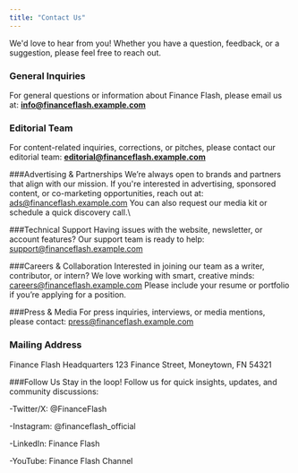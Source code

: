 ```yaml
---
title: "Contact Us"
---
```


We'd love to hear from you! Whether you have a question, feedback, or a suggestion, please feel free to reach out.

### General Inquiries
For general questions or information about Finance Flash, please email us at:
**[info@financeflash.example.com](mailto:info@financeflash.com)**

### Editorial Team
For content-related inquiries, corrections, or pitches, please contact our editorial team:
**[editorial@financeflash.example.com](mailto:editorial@financeflash.com)**

###Advertising & Partnerships
We’re always open to brands and partners that align with our mission. If you're interested in advertising, sponsored content, or co-marketing opportunities, reach out at:
ads@financeflash.example.com
You can also request our media kit or schedule a quick discovery call.\

###Technical Support
Having issues with the website, newsletter, or account features? Our support team is ready to help:
support@financeflash.example.com

###Careers & Collaboration
Interested in joining our team as a writer, contributor, or intern? We love working with smart, creative minds:
careers@financeflash.example.com
Please include your resume or portfolio if you’re applying for a position.

###Press & Media
For press inquiries, interviews, or media mentions, please contact:
press@financeflash.example.com

### Mailing Address
Finance Flash Headquarters
123 Finance Street,
Moneytown, FN 54321


###Follow Us
Stay in the loop! Follow us for quick insights, updates, and community discussions:

-Twitter/X: @FinanceFlash

-Instagram: @financeflash_official

-LinkedIn: Finance Flash

-YouTube: Finance Flash Channel

